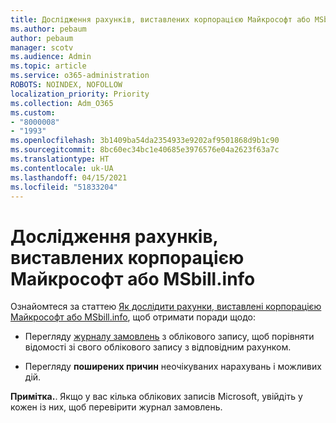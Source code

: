 ```yaml
---
title: Дослідження рахунків, виставлених корпорацією Майкрософт або MSbill.info
ms.author: pebaum
author: pebaum
manager: scotv
ms.audience: Admin
ms.topic: article
ms.service: o365-administration
ROBOTS: NOINDEX, NOFOLLOW
localization_priority: Priority
ms.collection: Adm_O365
ms.custom:
- "8000008"
- "1993"
ms.openlocfilehash: 3b1409ba54da2354933e9202af9501868d9b1c90
ms.sourcegitcommit: 8bc60ec34bc1e40685e3976576e04a2623f63a7c
ms.translationtype: HT
ms.contentlocale: uk-UA
ms.lasthandoff: 04/15/2021
ms.locfileid: "51833204"
---
```

# <a name="investigate-a-billing-charge-from-microsoft-or-msbill-dot-info"></a>Дослідження рахунків, виставлених корпорацією Майкрософт або MSbill.info

Ознайомтеся за статтею [Як дослідити рахунки, виставлені корпорацією Майкрософт або MSbill.info](https://support.microsoft.com/help/10623/microsoft-account-investigate-billing-charge), щоб отримати поради щодо: 

- Перегляду [журналу замовлень](https://account.microsoft.com/billing/orders/) з облікового запису, щоб порівняти відомості зі свого облікового запису з відповідним рахунком.

- Перегляду **поширених причин** неочікуваних нарахувань і можливих дій.

**Примітка.**. Якщо у вас кілька облікових записів Microsoft, увійдіть у кожен із них, щоб перевірити журнал замовлень.

